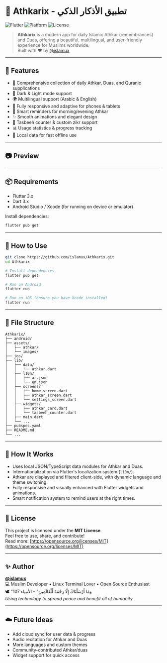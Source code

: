 # 📿 Athkarix - تطبيق الأذكار الذكي

![Flutter](https://img.shields.io/badge/Flutter-3.x-blue?logo=flutter&style=flat-square)
![Platform](https://img.shields.io/badge/Platform-Android%20%7C%20iOS-blueviolet?style=flat-square)
![License](https://img.shields.io/badge/License-MIT-green?logo=open-source-initiative&style=flat-square)

> **Athkarix** is a modern app for daily Islamic Athkar (remembrances) and Duas, offering a beautiful, multilingual, and user-friendly experience for Muslims worldwide.  
> Built with ❤️ by [@islamux](https://github.com/islamux)

---

## 🚀 Features

- 🕌 Comprehensive collection of daily Athkar, Duas, and Quranic supplications
- 🌙 Dark & Light mode support
- 🌍 Multilingual support (Arabic & English)
- 📱 Fully responsive and adaptive for phones & tablets
- 🔔 Smart reminders for morning/evening Athkar
- ✨ Smooth animations and elegant design
- 🧮 Tasbeeh counter & custom zikr support
- 📊 Usage statistics & progress tracking
- 📝 Local data for fast offline use

---

## 📷 Preview

<!-- Add a screenshot here if available
![App Preview](screenshots/preview.png)
-->

---

## 📦 Requirements

- Flutter 3.x
- Dart 3.x
- Android Studio / Xcode (for running on device or emulator)

Install dependencies:

```bash
flutter pub get
```

---

## 🧪 How to Use

```bash
git clone https://github.com/islamux/Athkarix.git
cd Athkarix

# Install dependencies
flutter pub get

# Run on Android
flutter run

# Run on iOS (ensure you have Xcode installed)
flutter run
```

---

## 📂 File Structure

```
Athkarix/
├── android/
├── assets/
│   ├── athkar/
│   └── images/
├── ios/
├── lib/
│   ├── data/
│   │   └── athkar.dart
│   ├── l10n/
│   │   ├── ar.json
│   │   └── en.json
│   ├── screens/
│   │   ├── home_screen.dart
│   │   ├── athkar_screen.dart
│   │   └── settings_screen.dart
│   ├── widgets/
│   │   ├── athkar_card.dart
│   │   └── tasbeeh_counter.dart
│   ├── main.dart
│   └── ...
├── pubspec.yaml
├── README.md
└── ...
```

---

## 🧠 How It Works

- Uses local JSON/TypeScript data modules for Athkar and Duas.
- Internationalization via Flutter's localization system (`l10n/`).
- Athkar are displayed and filtered client-side, with dynamic language and theme switching.
- Fully responsive and visually enhanced with Flutter widgets and animations.
- Smart notification system to remind users at the right times.

---

## 📜 License

This project is licensed under the **MIT License**.  
Feel free to use, share, and contribute!  
Read more: [https://opensource.org/licenses/MIT](https://opensource.org/licenses/MIT)

---

## ✨ Author

**[@islamux](https://github.com/islamux)**  
💻 Muslim Developer • Linux Terminal Lover • Open Source Enthusiast  
🕊️ "وَمَا أَرْسَلْنَاكَ إِلَّا رَحْمَةً لِّلْعَالَمِينَ" – الأنبياء 107  
*Using technology to spread peace and benefit all of humanity.*

---

## ☁️ Future Ideas

- Add cloud sync for user data & progress
- Audio recitation for Athkar and Duas
- More languages and custom themes
- Community-contributed Athkar/duas
- Widget support for quick access
````
